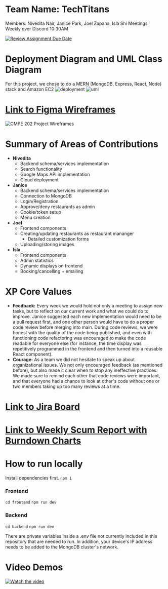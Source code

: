 # Team Name: TechTitans

Members: Nivedita Nair, Janice Park, Joel Zapana, Isla Shi
Meetings: Weekly over Discord 10:30AM

[![Review Assignment Due Date](https://classroom.github.com/assets/deadline-readme-button-22041afd0340ce965d47ae6ef1cefeee28c7c493a6346c4f15d667ab976d596c.svg)](https://classroom.github.com/a/lJAxgDL-)

# Deployment Diagram and UML Class Diagram

For this project, we chose to do a MERN (MongoDB, Express, React, Node) stack and Amazon EC2
![deployment](https://github.com/user-attachments/assets/76a7bb1e-9c90-49ec-bdd9-4a1215a6c117)
![uml](https://github.com/user-attachments/assets/5e651b4a-65b8-48b6-96b9-1645e5460982)

# [Link to Figma Wireframes](https://www.figma.com/proto/Zjz44sDhRnHbRtlLY6utL2/CMPE-202-Project-Wireframes?node-id=0-1&t=VPBTaDGrrQaPeZv0-1)

![CMPE 202 Project Wireframes](https://github.com/user-attachments/assets/7353ee98-39fb-4e6d-b671-618008c61e63)

# Summary of Areas of Contributions

- **Nivedita**
    - Backend schema/services implementation
    - Search functionality
    - Google Maps API implementation
    - Cloud deployment
- **Janice**
    - Backend schema/services implementation
    - Connection to MongoDB
    - Login/Registration
    - Approve/deny restaurants as admin
    - Cookie/token setup
    - Menu creation
- **Joel**
    - Frontend components
    - Creating/updating restaurants as restaurant mananger
        - Detailed customization forms
    - Uploading/storing images
- **Isla**
    - Frontend components
    - Admin statistics
    - Dynamic displays on frontend
    - Booking/cancelling + emailing

# XP Core Values

- **Feedback:** Every week we would hold not only a meeting to assign new tasks, but to reflect on our current work and what we could do to improve. Janice suggested each new implementation would need to be a pull request first, and one other person would have to do a proper code review before merging into main. During code reviews, we were honest with the quality of the code being published, and even with functioning code refactoring was encouraged to make the code readable for everyone else (for instance, the time display was repetitively programmed in the frontend and then turned into a reusable React component).
- **Courage:** As a team we did not hesitate to speak up about organizational issues. We not only encouraged feedback (as mentioned before), but also made it clear when to stop any ineffective practices. We made sure to remind each other that code reviews were important, and that everyone had a chance to look at other's code without one or two members taking up too many reviews at a time.

# [Link to Jira Board](https://sjsu-team-l8na8336.atlassian.net/jira/software/projects/TSS2/boards/1?atlOrigin=eyJpIjoiYjM4NmJiNDQ4M2FlNDM0MGIyMzJjODk4NDBhNjM4YjEiLCJwIjoiaiJ9)

# [Link to Weekly Scum Report with Burndown Charts](https://docs.google.com/document/d/10TecIwQSAHAxoNkJZ-cdLPTj3IGSpaliBixEp9wo9aw/edit?usp=sharing)

# How to run locally

Install dependencies first.
`npm i`

### Frontend

`cd frontend`
`npm run dev`

### Backend

`cd backend`
`npm run dev`

There are private variables inside a .env file not currently included in this repository that are needed to run. In addition, your device's IP address needs to be added to the MongoDB cluster's network.


# Video Demos
[![Watch the video](![image](https://github.com/user-attachments/assets/49bb9106-2e38-4c13-b249-6532f16a4151))](https://drive.google.com/file/d/1nsXnuaAvL0bWeblpB-LBhOKBsONcfHWH/view?usp=sharing)
